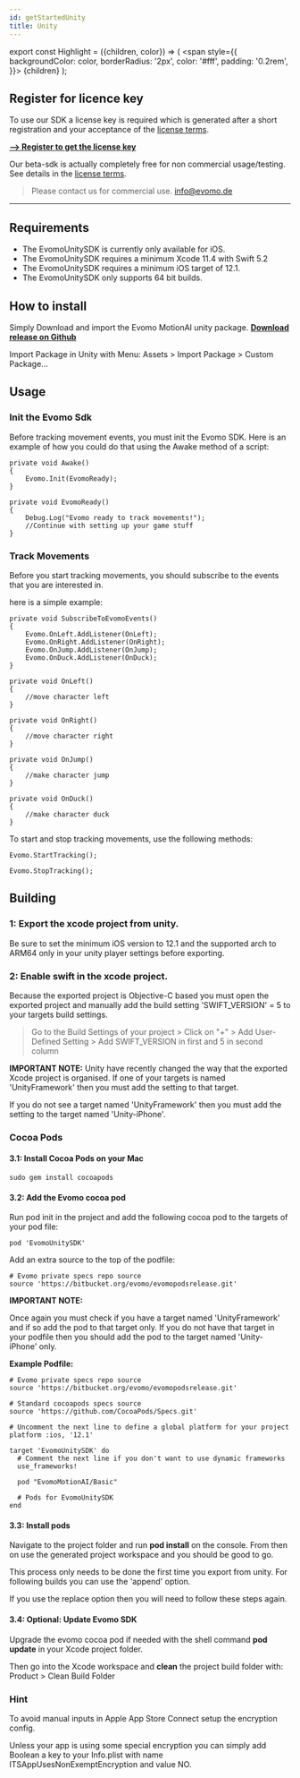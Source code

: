 ```yaml
---
id: getStartedUnity
title: Unity
---
```


export const Highlight = ({children, color}) => (
  <span
    style={{
      backgroundColor: color,
      borderRadius: '2px',
      color: '#fff',
      padding: '0.2rem',
    }}>
    {children}
  </span>
);


## Register for licence key
To use our SDK a license key is required which is generated after a short registration and your acceptance of the [license terms].

[<Highlight color="#FF8E34">**--> Register to get the license key**</Highlight>](https://subscriptions.zoho.eu/subscribe/a86776477592bad75f6bc8765d4c5c76a57851cb64dfe979651bdda4a1c7d344/beta)

Our beta-sdk is actually completely free for non commercial usage/testing. See details in the [license terms]. 

>Please contact us for commercial use. info@evomo.de 

[license terms]: https://www.evomo.de/license-agreement

---

## Requirements

- The EvomoUnitySDK is currently only available for iOS.
- The EvomoUnitySDK requires a minimum Xcode 11.4 with Swift 5.2
- The EvomoUnitySDK requires a minimum iOS target of 12.1.
- The EvomoUnitySDK only supports 64 bit builds.

## How to install

Simply Download and import the Evomo MotionAI unity package.
[<Highlight color="#FF8E34">**Download release on Github**</Highlight>](https://github.com/Evomo/unityMotionAIPlugin/releases)

Import Package in Unity with Menu: Assets > Import Package > Custom Package...


## Usage

### Init the Evomo Sdk

Before tracking movement events, you must init the Evomo SDK. Here is an example of how you could do that using the Awake method of a script:

```
private void Awake()
{
    Evomo.Init(EvomoReady);
}

private void EvomoReady()
{
    Debug.Log("Evomo ready to track movements!");
    //Continue with setting up your game stuff
}

```

### Track Movements

Before you start tracking movements, you should subscribe to the events that you are interested in.

here is a simple example:

```
private void SubscribeToEvomoEvents()
{
    Evomo.OnLeft.AddListener(OnLeft);
    Evomo.OnRight.AddListener(OnRight);
    Evomo.OnJump.AddListener(OnJump);
    Evomo.OnDuck.AddListener(OnDuck);
}

private void OnLeft()
{
    //move character left
}

private void OnRight()
{
    //move character right
}

private void OnJump()
{
    //make character jump
}

private void OnDuck()
{
    //make character duck
}
```



To start and stop tracking movements, use the following methods:

```
Evomo.StartTracking();

Evomo.StopTracking();
```


## Building

### 1: Export the xcode project from unity. 

Be sure to set the minimum iOS version to 12.1 and the supported arch to ARM64 only in your unity player settings before exporting.

### 2: Enable swift in the xcode project. 

Because the exported project is Objective-C based you must open the exported project and manually add the build setting 'SWIFT_VERSION' = 5 to your targets build settings.

>Go to the Build Settings of your project > Click on "+" > Add User-Defined Setting > Add SWIFT_VERSION in first and 5 in second column

**IMPORTANT NOTE:** Unity have recently changed the way that the exported Xcode project is organised. If one of your targets is named 'UnityFramework' then you must add the setting to that target. 

If you do not see a target named 'UnityFramework' then you must add the setting to the target named 'Unity-iPhone'.

### Cocoa Pods

#### 3.1: Install Cocoa Pods on your Mac

```
sudo gem install cocoapods
```

#### 3.2: Add the Evomo cocoa pod

Run pod init in the project and add the following cocoa pod to the targets of your pod file:

```
pod 'EvomoUnitySDK'
```

Add an extra source to the top of the podfile:

```
# Evomo private specs repo source
source 'https://bitbucket.org/evomo/evomopodsrelease.git'
```

**IMPORTANT NOTE:** 

Once again you must check if you have a target named 'UnityFramework' and if so add the pod to that target only. If you do not have that target in your podfile then you should add the pod to the target named 'Unity-iPhone' only. 

**Example Podfile:**
```
# Evomo private specs repo source
source 'https://bitbucket.org/evomo/evomopodsrelease.git'

# Standard cocoapods specs source
source 'https://github.com/CocoaPods/Specs.git'

# Uncomment the next line to define a global platform for your project
platform :ios, '12.1'

target 'EvomoUnitySDK' do
  # Comment the next line if you don't want to use dynamic frameworks
  use_frameworks!
	
  pod "EvomoMotionAI/Basic"

  # Pods for EvomoUnitySDK
end

```

#### 3.3: Install pods

Navigate to the project folder and run **pod install** on the console. From then on use the generated project workspace and you should be good to go.

This process only needs to be done the first time you export from unity. For following builds you can use the 'append' option.

If you use the replace option then you will need to follow these steps again.

#### 3.4: Optional: Update Evomo SDK 

Upgrade the evomo cocoa pod if needed with the shell command **pod update** in your Xcode project folder.

Then go into the Xcode workspace and **clean** the project build folder with: Product > Clean Build Folder

### Hint

To avoid manual inputs in Apple App Store Connect setup the encryption config.

Unless your app is using some special encryption you can simply add Boolean a key to your Info.plist with name ITSAppUsesNonExemptEncryption and value NO.